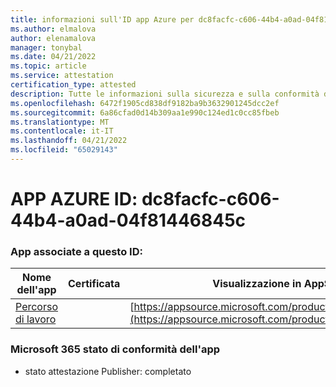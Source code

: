 ```yaml
---
title: informazioni sull'ID app Azure per dc8facfc-c606-44b4-a0ad-04f81446845c
ms.author: elmalova
author: elenamalova
manager: tonybal
ms.date: 04/21/2022
ms.topic: article
ms.service: attestation
certification_type: attested
description: Tutte le informazioni sulla sicurezza e sulla conformità disponibili per dc8facfc-c606-44b4-a0ad-04f81446845c.
ms.openlocfilehash: 6472f1905cd838df9182ba9b3632901245dcc2ef
ms.sourcegitcommit: 6a86cfad0d14b309aa1e990c124ed1c0cc85fbeb
ms.translationtype: MT
ms.contentlocale: it-IT
ms.lasthandoff: 04/21/2022
ms.locfileid: "65029143"
---
```

# <a name="azure-app-id-dc8facfc-c606-44b4-a0ad-04f81446845c"></a>APP AZURE ID: dc8facfc-c606-44b4-a0ad-04f81446845c


### <a name="apps-associated-with-this-id"></a>App associate a questo ID:
| **Nome dell'app** | **Certificata** | **Visualizzazione in AppSource** |
|--------------|---------------|-----------------------|
| [Percorso di lavoro](../forward/WA200003898.md) |  | [https://appsource.microsoft.com/product/office/WA200003898](https://appsource.microsoft.com/product/office/WA200003898) |

### <a name="microsoft-365-app-compliance-status"></a>Microsoft 365 stato di conformità dell'app
- stato attestazione Publisher: completato
